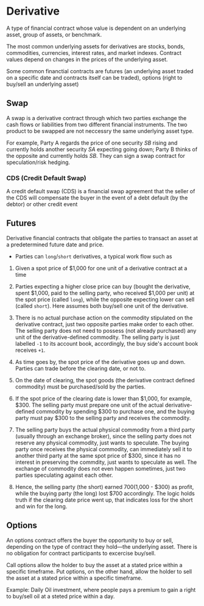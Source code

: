 # Derivative

A type of financial contract whose value is dependent on an underlying asset, group of assets, or benchmark. 

The most common underlying assets for derivatives are stocks, bonds, commodities, currencies, interest rates, and market indexes. Contract values depend on changes in the prices of the underlying asset. 

Some common financtial contracts are futures (an underlying asset traded on a specific date and contracts itself can be traded), options (right to buy/sell an underlying asset)

## Swap

A swap is a derivative contract through which two parties exchange the cash flows or liabilities from two different financial instruments. The two product to be swapped are not neccessry the same underlying asset type.

For example, Party A regards the price of one security *SB* rising and currently holds another security *SA* expecting going down; Party B thinks of the opposite and currently holds *SB*. They can sign a swap contract for speculation/risk hedging.

### CDS (Credit Default Swap)

A credit default swap (CDS) is a financial swap agreement that the seller of the CDS will compensate the buyer in the event of a debt default (by the debtor) or other credit event

## Futures

Derivative financial contracts that obligate the parties to transact an asset at a predetermined future date and price. 

* Parties can `long`/`short` derivatives, a typical work flow such as

1) Given a spot price of $1,000 for one unit of a derivative contract at a time

2) Parties expecting a higher close price can buy (bought the derivative, spent $1,000, paid to the selling party, who received $1,000 per unit) at the spot price (called `long`), while the opposite expecting lower can sell (called `short`). Here assumes both buy/sell one unit of the derivative.

3) There is no actual purchase action on the commodity stipulated on the derivative contract, just two opposite parties make order to each other. The selling party does not need to possess (not already purchased) any unit of the derivative-defined commodity. The selling party is just labelled `-1` to its account book, accordingly, the buy side's account book receives `+1`.

4) As time goes by, the spot price of the derivative goes up and down. Parties can trade before the clearing date, or not to.

5) On the date of clearing, the spot goods (the derivative contract defined commodity) must be purchased/sold by the parties.

6) If the spot price of the clearing date is lower than $1,000, for example, $300. The selling party must prepare one unit of the actual derivative-defined commodity by spending $300 to purchase one, and the buying party must pay $300 to the selling party and receives the commodity.

7) The selling party buys the actual physical commodity from a third party (usually through an exchange broker), since the selling party does not reserve any physical commodity, just wants to speculate. The buying party once receives the physical commodity, can immediately sell it to another third party at the same spot price of $300, since it has no interest in preserving the commdity, just wants to speculate as well. The exchange of commodity does not even happen sometimes, just two parties speculating against each other.

8) Hence, the selling party (the short) earned $700 ($1,000 - $300) as profit, while the buying party (the long) lost $700 accordingly. The logic holds truth if the clearing date price went up, that indicates loss for the short and win for the long.

## Options

An options contract offers the buyer the opportunity to buy or sell, depending on the type of contract they hold—the underlying asset. There is no obligation for contract participants to excercise buy/sell.

Call options allow the holder to buy the asset at a stated price within a specific timeframe. Put options, on the other hand, allow the holder to sell the asset at a stated price within a specific timeframe.

Example: Daily Oil investment, where people pays a premium to gain a right to buy/sell oil at a steted price within a day.